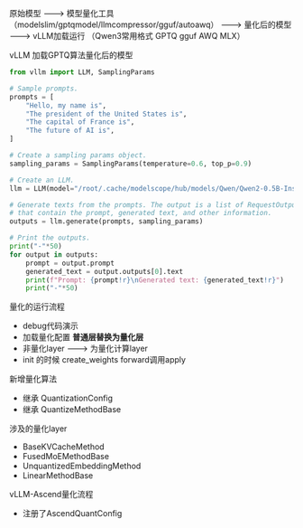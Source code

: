 
原始模型 
---> 模型量化工具（modelslim/gptqmodel/llmcompressor/gguf/autoawq）
---> 量化后的模型 
---> vLLM加载运行
（Qwen3常用格式 GPTQ gguf AWQ MLX）

vLLM 加载GPTQ算法量化后的模型
```python
from vllm import LLM, SamplingParams

# Sample prompts.
prompts = [
    "Hello, my name is",
    "The president of the United States is",
    "The capital of France is",
    "The future of AI is",
]

# Create a sampling params object.
sampling_params = SamplingParams(temperature=0.6, top_p=0.9)

# Create an LLM.
llm = LLM(model="/root/.cache/modelscope/hub/models/Qwen/Qwen2-0.5B-Instruct-GPTQ-Int4")

# Generate texts from the prompts. The output is a list of RequestOutput objects
# that contain the prompt, generated text, and other information.
outputs = llm.generate(prompts, sampling_params)

# Print the outputs.
print("-"*50)
for output in outputs:
    prompt = output.prompt
    generated_text = output.outputs[0].text
    print(f"Prompt: {prompt!r}\nGenerated text: {generated_text!r}")
    print("-"*50)
```


量化的运行流程 
- debug代码演示
- 加载量化配置 **普通层替换为量化层**
- 非量化layer ---> 为量化计算layer
- init 的时候 create_weights  forward调用apply

新增量化算法
- 继承 QuantizationConfig
- 继承 QuantizeMethodBase

涉及的量化layer
- BaseKVCacheMethod
- FusedMoEMethodBase
- UnquantizedEmbeddingMethod
- LinearMethodBase

vLLM-Ascend量化流程
- 注册了AscendQuantConfig
